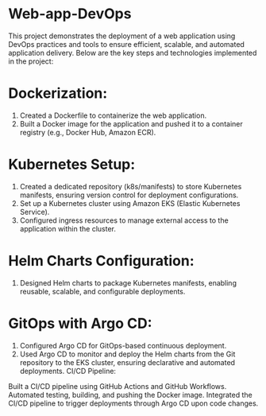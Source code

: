 # Web-app-DevOps
This project demonstrates the deployment of a web application using DevOps practices and tools to ensure efficient, scalable, and automated application delivery. 
Below are the key steps and technologies implemented in the project:

# Dockerization:

1. Created a Dockerfile to containerize the web application.
2. Built a Docker image for the application and pushed it to a container registry (e.g., Docker Hub, Amazon ECR).

# Kubernetes Setup:

1. Created a dedicated repository (k8s/manifests) to store Kubernetes manifests, ensuring version control for deployment configurations.
2. Set up a Kubernetes cluster using Amazon EKS (Elastic Kubernetes Service).
3. Configured ingress resources to manage external access to the application within the cluster.

# Helm Charts Configuration:

1. Designed Helm charts to package Kubernetes manifests, enabling reusable, scalable, and configurable deployments.

# GitOps with Argo CD:

1. Configured Argo CD for GitOps-based continuous deployment.
2. Used Argo CD to monitor and deploy the Helm charts from the Git repository to the EKS cluster, ensuring declarative and automated deployments.
CI/CD Pipeline:

Built a CI/CD pipeline using GitHub Actions and GitHub Workflows.
Automated testing, building, and pushing the Docker image.
Integrated the CI/CD pipeline to trigger deployments through Argo CD upon code changes.
